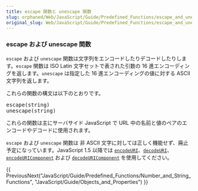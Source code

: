 ```yaml
---
title: escape 関数と unescape 関数
slug: orphaned/Web/JavaScript/Guide/Predefined_Functions/escape_and_unescape_Functions
original_slug: Web/JavaScript/Guide/Predefined_Functions/escape_and_unescape_Functions
---
```

<div class="onlyinclude"><h3 id="escape_.E3.81.8A.E3.82.88.E3.81.B3_unescape_.E9.96.A2.E6.95.B0" name="escape_.E3.81.8A.E3.82.88.E3.81.B3_unescape_.E9.96.A2.E6.95.B0">escape および unescape 関数</h3><p><code>escape</code> および <code>unescape</code> 関数は文字列をエンコードしたりデコードしたりします。<code>escape</code> 関数は ISO Latin 文字セットで表された引数の 16 進エンコーディングを返します。<code>unescape</code> は指定した 16 進エンコーディングの値に対する ASCII 文字列を返します。</p><p>これらの関数の構文は以下のとおりです。</p><pre>escape(string)
unescape(string)
</pre><p>これらの関数は主にサーバサイド JavaScript で URL 中の名前と値のペアのエンコードやデコードに使用されます。</p><code>escape</code> および <code>unescape</code> 関数は 非 ASCII 文字に対しては正しく機能せず、廃止予定になっています。JavaScript 1.5 以降では <code><a href="/ja/Core_JavaScript_1.5_Reference/Global_Functions/encodeURI">encodeURI</a></code>、<code><a href="/ja/Core_JavaScript_1.5_Reference/Global_Functions/decodeURI">decodeURI</a></code>、<code><a href="/ja/Core_JavaScript_1.5_Reference/Global_Functions/encodeURIComponent">encodeURIComponent</a></code> および <code><a href="/ja/Core_JavaScript_1.5_Reference/Global_Functions/decodeURIComponent">decodeURIComponent</a></code> を使用してください。</div>

{{ PreviousNext("JavaScript/Guide/Predefined_Functions/Number_and_String_Functions", "JavaScript/Guide/Objects_and_Properties") }}
